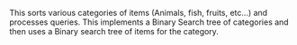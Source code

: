 This sorts various categories of items (Animals, fish, fruits, etc...) and processes queries. This implements a Binary Search tree of categories and then uses a Binary search tree of items for the category.
